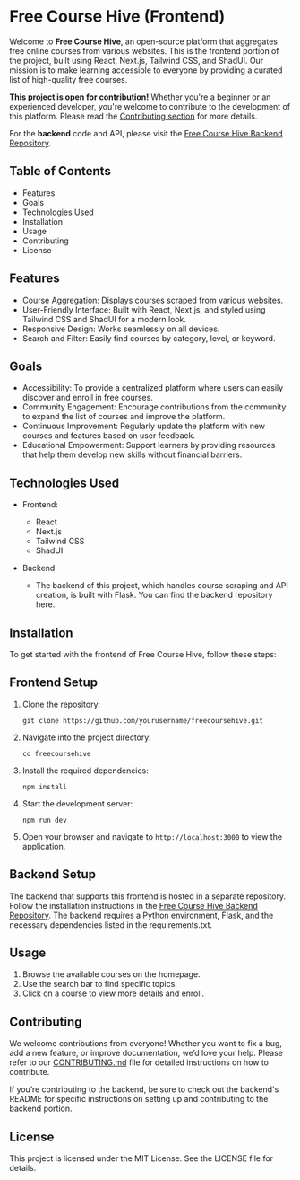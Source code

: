



# Free Course Hive (Frontend)


Welcome to **Free Course Hive**, an open-source platform that aggregates free online courses from various websites. This is the frontend portion of the project, built using React, Next.js, Tailwind CSS, and ShadUI. Our mission is to make learning accessible to everyone by providing a curated list of high-quality free courses.


**This project is open for contribution!** Whether you're a beginner or an experienced developer, you're welcome to contribute to the development of this platform. Please read the [Contributing section](https://github.com/freecoursehive/freecoursehive_fe/blob/main/CONTRIBUTING.md) for more details.


For the **backend** code and API, please visit the [Free Course Hive Backend Repository](https://github.com/freecoursehive/freecoursehive_be).



## Table of Contents


- Features
- Goals
- Technologies Used
- Installation
- Usage
- Contributing
- License
  


## Features


- Course Aggregation: Displays courses scraped from various websites.
- User-Friendly Interface: Built with React, Next.js, and styled using Tailwind CSS and ShadUI for a modern look.
- Responsive Design: Works seamlessly on all devices.
- Search and Filter: Easily find courses by category, level, or keyword.


## Goals


- Accessibility: To provide a centralized platform where users can easily discover and enroll in free courses.
- Community Engagement: Encourage contributions from the community to expand the list of courses and improve the platform.
- Continuous Improvement: Regularly update the platform with new courses and features based on user feedback.
- Educational Empowerment: Support learners by providing resources that help them develop new skills without financial barriers.



## Technologies Used


- Frontend:
  - React
  - Next.js
  - Tailwind CSS
  - ShadUI

 
- Backend:
  - The backend of this project, which handles course scraping and API creation, is built with Flask. You can find the backend repository here.
 


## Installation


To get started with the frontend of Free Course Hive, follow these steps:



## Frontend Setup


1. Clone the repository:
   
   ```
   git clone https://github.com/yourusername/freecoursehive.git
   ```

   
2. Navigate into the project directory:

   ```
   cd freecoursehive
   ```


3. Install the required dependencies:

    ```
    npm install
    ```


4. Start the development server:

   ```
   npm run dev
   ```


5. Open your browser and navigate to `http://localhost:3000` to view the application.




## Backend Setup


The backend that supports this frontend is hosted in a separate repository. Follow the installation instructions in the [Free Course Hive Backend Repository](https://github.com/freecoursehive/freecoursehive_be). The backend requires a Python environment, Flask, and the necessary dependencies listed in the requirements.txt.



## Usage


1. Browse the available courses on the homepage.
2. Use the search bar to find specific topics.
3. Click on a course to view more details and enroll.


## Contributing


We welcome contributions from everyone! Whether you want to fix a bug, add a new feature, or improve documentation, we’d love your help. Please refer to our [CONTRIBUTING.md](https://github.com/freecoursehive/freecoursehive_fe/blob/main/CONTRIBUTING.md) file for detailed instructions on how to contribute.


If you’re contributing to the backend, be sure to check out the backend's README for specific instructions on setting up and contributing to the backend portion.


## License

This project is licensed under the MIT License. See the LICENSE file for details.


